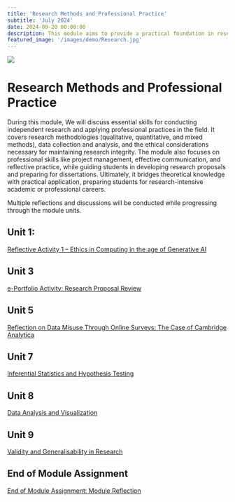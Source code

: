 ```yaml
---
title: 'Research Methods and Professional Practice'
subtitle: 'July 2024'
date: 2024-09-20 00:00:00
description: This module aims to provide a practical foundation in research methods that will enable researchers to conduct research in a practical setting.
featured_image: '/images/demo/Research.jpg'
---
```


![](/images/demo/Reseach.jpg)

# Research Methods and Professional Practice

During this module, We will discuss essential skills for conducting independent research and applying professional practices in the field. It covers research methodologies (qualitative, quantitative, and mixed methods), data collection and analysis, and the ethical considerations necessary for maintaining research integrity. The module also focuses on professional skills like project management, effective communication, and reflective practice, while guiding students in developing research proposals and preparing for dissertations. Ultimately, it bridges theoretical knowledge with practical application, preparing students for research-intensive academic or professional careers.

Multiple reflections and discussions will be conducted while progressing through the module units.

## Unit 1: 

[Reflective Activity 1 – Ethics in Computing in the age of Generative AI](https://iatieh.github.io/blog/m7-post1)

## Unit 3

[e-Portfolio Activity: Research Proposal Review](https://iatieh.github.io/blog/m7-post2)

## Unit 5

[Reflection on Data Misuse Through Online Surveys: The Case of Cambridge Analytica](https://iatieh.github.io/blog/m7-post3)

## Unit 7

[Inferential Statistics and Hypothesis Testing](https://iatieh.github.io/blog/m7-post4)

## Unit 8

[Data Analysis and Visualization](https://iatieh.github.io/blog/m7-post5)

## Unit 9

[Validity and Generalisability in Research](https://iatieh.github.io/blog/m7-post6)

## End of Module Assignment

[End of Module Assignment: Module Reflection](https://iatieh.github.io/blog/m7-post7)